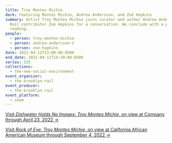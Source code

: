 ```yaml
---
title: Troy Montes Michie
deck: Featuring Montes Michie, Andrea Andersson, and Zoë Hopkins
summary: Artist Troy Montes Michie joins curator and author Andrea Andersson and
  Rail contributor Zoë Hopkins for a conversation. We conclude with a poetry
  reading.
people:
  - person: troy-montes-michie
  - person: andrea-andersson-1
  - person: zoe-hopkins
date: 2022-04-11T13:00:00-0500
end_date: 2022-04-11T14:30:00-0500
series: 535
collections:
  - the-new-social-environment
event_organizer:
  - the-brooklyn-rail
event_producer:
  - the-brooklyn-rail
event_platform:
  - zoom
---
```

[Visit *Dishwater Holds No Images: Troy Montes Michie*, on view at Company through April 23, 2022 →](https://companygallery.us/exhibitions/dishwater-holds-no-images/)

[Visit *Rock of Eye: Troy Montes Michie*, on view at California African American Museum through September 4, 2022 →](https://caamuseum.org/exhibitions/2022/troy-montes-michie-rock-of-eye)
